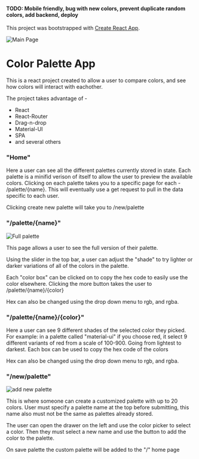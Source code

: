 #### TODO: Mobile friendly, bug with new colors, prevent duplicate random colors, add backend, deploy


This project was bootstrapped with [Create React App](https://github.com/facebook/create-react-app).

![Main Page](https://i.ibb.co/xXYnBd6/Screen-Shot-2020-07-17-at-1-12-55-PM.png)

# Color Palette App

This is a react project created to allow a user to compare colors, and see how colors will interact with eachother.

The project takes advantage of - 
* React
* React-Router
* Drag-n-drop
* Material-UI
* SPA
* and several others

### "Home"

Here a user can see all the different palettes currently stored in state. Each palette is a minifid verison of itself to allow the user to preview the available colors. Clicking on each palette takes you to a specific page for each - /palette/{name}. This will eventually use a get request to pull in the data specific to each user.

Clicking create new palette will take you to /new/palette

### "/palette/{name}"

![Full palette](https://i.ibb.co/55GJDc6/Screen-Shot-2020-07-17-at-1-13-21-PM.png)

This page allows a user to see the full version of their palette.

Using the slider in the top bar, a user can adjust the "shade" to try lighter or darker variations of all of the colors in the palette.

Each "color box" can be clicked on to copy the hex code to easily use the color elsewhere. Clicking the more button takes the user to /palette/{name}/{color}

Hex can also be changed using the drop down menu to rgb, and rgba.

### "/palette/{name}/{color}"

Here a user can see 9 different shades of the selected color they picked. For example: in a palette called "material-ui" if you choose red, it select 9 different variants of red from a scale of 100-900. Going from lightest to darkest. Each box can be used to copy the hex code of the colors

Hex can also be changed using the drop down menu to rgb, and rgba.

### "/new/palette"

![add new palette](https://i.ibb.co/NLbmwt4/Screen-Shot-2020-07-17-at-1-13-43-PM.png)

This is where someone can create a customized palette with up to 20 colors. User must specify a palette name at the top before submitting, this name also must not be the same as palettes already stored.

The user can open the drawer on the left and use the color picker to select a color. Then they must select a new name and use the button to add the color to the palette.

On save palette the custom palette will be added to the "/" home page
